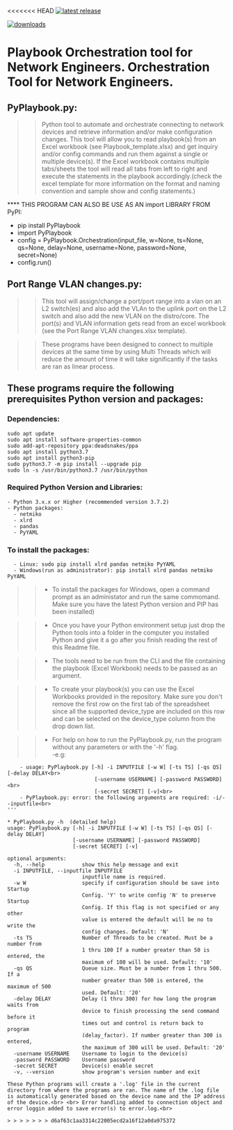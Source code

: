 <<<<<<< HEAD <a href="https://pypi.org/project/PyPlaybook"> <img src="https://img.shields.io/pypi/v/pyplaybook.svg" alt="latest release" /> </a>

<a href="https://pepy.tech/project/pyplaybook"> <img src="https://static.pepy.tech/badge/pyplaybook" alt="downloads" /> </a>


# Playbook Orchestration tool for Network Engineers. Orchestration Tool for Network Engineers.

## PyPlaybook.py:

> > Python tool to automate and orchestrate connecting to network devices and retrieve information and/or make configuration changes. This tool will allow you to read playbook(s) from an Excel workbook (see Playbook_template.xlsx) and get inquiry and/or config commands and run them against a single or multiple device(s). If the Excel workbook contains multiple tabs/sheets the tool will read all tabs from left to right and execute the statements in the playbook accordingly.(check the excel template for more information on the format and naming convention and sample show and config statements.)

**** THIS PROGRAM CAN ALSO BE USE AS AN import LIBRARY FROM PyPI:
- pip install PyPlaybook
- import PyPlaybook
- config = PyPlaybook.Orchestration(input_file, w=None, ts=None, qs=None, delay=None, username=None, password=None, secret=None)
- config.run()

## Port Range VLAN changes.py:

> > This tool will assign/change a port/port range into a vlan on an L2 switch(es) and also add the VLAn to the uplink port on the L2 switch and also add the new VLAN on the distro/core. The port(s) and VLAN information gets read from an excel workbook (see the Port Range VLAN changes.xlsx template).

> > These programs have been designed to connect to multiple devices at the same time by using Multi Threads which will reduce the amount of time it will take significantly if the tasks are ran as linear process.

## These programs require the following prerequisites Python version and packages:

### Dependencies:

```
sudo apt update
sudo apt install software-properties-common
sudo add-apt-repository ppa:deadsnakes/ppa
sudo apt install python3.7
sudo apt install python3-pip
sudo python3.7 -m pip install --upgrade pip
sudo ln -s /usr/bin/python3.7 /usr/bin/python
```

### Required Python Version and Libraries:

```
- Python 3.x.x or Higher (recommended version 3.7.2)
- Python packages:
  - netmiko
  - xlrd
  - pandas
  - PyYAML
```

### To install the packages:

```
  - Linux: sudo pip install xlrd pandas netmiko PyYAML
  - Windows(run as administrator): pip install xlrd pandas netmiko PyYAML
```

> > * To install the packages for Windows, open a command prompt as an administator and run the same commomand. Make sure you have the latest Python version and PIP has been installed)

> > * Once you have your Python environment setup just drop the Python tools into a folder in the computer you installed Python and give it a go after you finish reading the rest of this Readme file.

> > * The tools need to be run from the CLI and the file containing the playbook (Excel Workbook) needs to be passed as an argument.

> > * To create your playbook(s) you can use the Excel Workbooks provided in the repository. Make sure you don't remove the first row on the first tab of the spreadsheet since all the supported device_type are included on this row and can be selected on the device_type column from the drop down list.

> > * For help on how to run the PyPlaybook.py, run the program without any parameters or with the '-h' flag.<br> -e.g:<br>

```
	- usage: PyPlaybook.py [-h] -i INPUTFILE [-w W] [-ts TS] [-qs QS] [-delay DELAY<br>
							[-username USERNAME] [-password PASSWORD]<br>
							[-secret SECRET] [-v]<br>
	- PyPlaybook.py: error: the following arguments are required: -i/--inputfile<br>
'''

* PyPlaybook.py -h	(detailed help)
usage: PyPlaybook.py [-h] -i INPUTFILE [-w W] [-ts TS] [-qs QS] [-delay DELAY]
                     [-username USERNAME] [-password PASSWORD]
                     [-secret SECRET] [-v]

optional arguments:
  -h, --help            show this help message and exit
  -i INPUTFILE, --inputfile INPUTFILE
                        inputfile name is required.
  -w W                  specify if configuration should be save into Startup
                        Config. 'Y' to write config 'N' to preserve Startup
                        Config. If this flag is not specified or any other
                        value is entered the default will be no to write the
                        config changes. Default: 'N'
  -ts TS                Number of Threads to be created. Must be a number from
                        1 thru 100 If a number greater than 50 is entered, the
                        maximum of 100 will be used. Default: '10'
  -qs QS                Queue size. Must be a number from 1 thru 500. If a
                        number greater than 500 is entered, the maximum of 500
                        used. Default: '20'
  -delay DELAY          Delay (1 thru 300) for how long the program waits from
                        device to finish processing the send command before it
                        times out and control is return back to program
                        (delay_factor). If number greater than 300 is entered,
                        the maximum of 300 will be used. Default: '20'
  -username USERNAME    Username to login to the device(s)
  -password PASSWORD    Username password
  -secret SECRET        Device(s) enable secret
  -v, --version         show program's version number and exit

These Python programs will create a '.log' file in the current directory from where the programs are ran. The name of the .log file is automatically generated based on the device name and the IP address of the device.<br> <br> Error handling added to connection object and error loggin added to save error(s) to error.log.<br>

> > > > > > > d6af63c1aa3314c22005ecd2a16f12a0da975372
